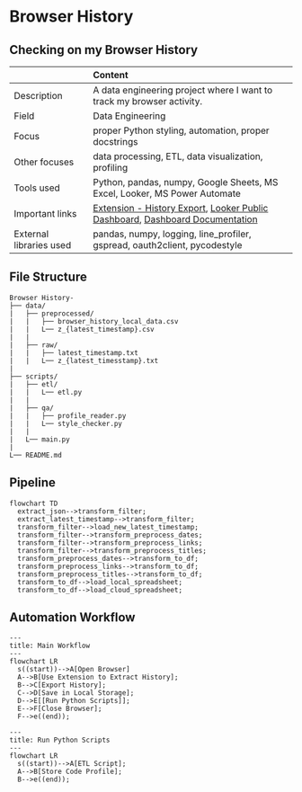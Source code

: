 # Browser History
## Checking on my Browser History
|  | Content |
|:------|:--------|
| Description| A data engineering project where  I want to track my browser activity. |
| Field | Data Engineering  | 
| Focus | proper Python styling, automation, proper docstrings  |
| Other focuses | data processing, ETL, data visualization, profiling  |
| Tools used | Python, pandas, numpy, Google Sheets, MS Excel, Looker, MS Power Automate |
| Important links | [Extension - History Export](https://chromewebstore.google.com/detail/history-export/lpmoaclacdaofhlijejogfldmgkdlglj), [Looker Public Dashboard](https://lookerstudio.google.com/reporting/17bf277b-e2bd-40e6-8cc8-6c71a3b46bf1), [Dashboard Documentation](https://docs.google.com/document/d/1L3kXycmpa1jLr_gsKUGYXh29kw5AQnP__lor9ll1a6w/edit?usp=sharing)|
| External libraries used | pandas, numpy, logging, line_profiler, gspread, oauth2client, pycodestyle |
## File Structure
```
Browser History-
├── data/
|   ├── preprocessed/
|   |   ├── browser_history_local_data.csv
|   |   L── z_{latest_timestamp}.csv
|   |
|   ├── raw/
|   |   ├── latest_timestamp.txt
|   |   L── z_{latest_timesstamp}.txt
|
├── scripts/
|   ├── etl/
|   |   L── etl.py
|   |
|   ├── qa/
|   |   ├── profile_reader.py
|   |   L── style_checker.py
|   |
|   L── main.py
|
L── README.md
```
## Pipeline
```mermaid
flowchart TD
  extract_json-->transform_filter;
  extract_latest_timestamp-->transform_filter;
  transform_filter-->load_new_latest_timestamp;
  transform_filter-->transform_preprocess_dates;
  transform_filter-->transform_preprocess_links;
  transform_filter-->transform_preprocess_titles;
  transform_preprocess_dates-->transform_to_df;
  transform_preprocess_links-->transform_to_df;
  transform_preprocess_titles-->transform_to_df;
  transform_to_df-->load_local_spreadsheet;
  transform_to_df-->load_cloud_spreadsheet;
```
## Automation Workflow
```mermaid
---
title: Main Workflow
---
flowchart LR
  s((start))-->A[Open Browser]
  A-->B[Use Extension to Extract History];
  B-->C[Export History];
  C-->D[Save in Local Storage];
  D-->E[[Run Python Scripts]];
  E-->F[Close Browser];
  F-->e((end));
```
```mermaid
---
title: Run Python Scripts
---
flowchart LR
  s((start))-->A[ETL Script];
  A-->B[Store Code Profile];
  B-->e((end));
```
